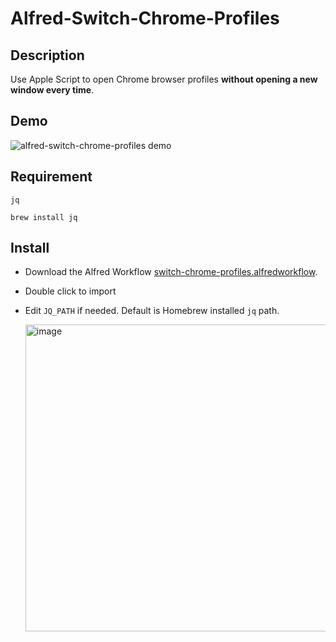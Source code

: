 # Alfred-Switch-Chrome-Profiles

## Description
Use Apple Script to open Chrome browser profiles **without opening a new window every time**.

## Demo
![alfred-switch-chrome-profiles demo](demo.gif)

## Requirement
`jq`
```
brew install jq
```

## Install

- Download the Alfred Workflow [switch-chrome-profiles.alfredworkflow](https://github.com/tru2dagame/alfred-switch-chrome-profiles/releases/latest/download/Switch.Chrome.Profiles.alfredworkflow).
- Double click to import
- Edit `JQ_PATH` if needed. Default is Homebrew installed `jq` path.

  <img width="491" alt="image" src="https://user-images.githubusercontent.com/1673006/163730655-f2993318-080f-48da-bc8c-35d8ea6c0d5c.png">
